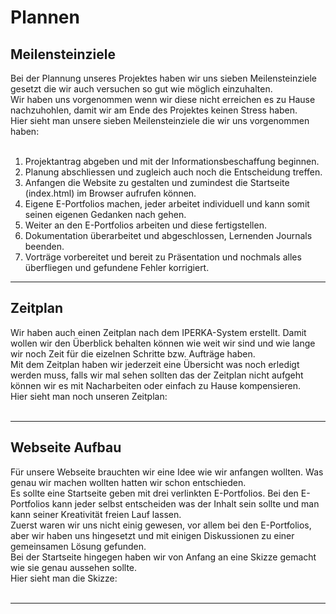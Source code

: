 # Plannen

## Meilensteinziele
Bei der Plannung unseres Projektes haben wir uns sieben Meilensteinziele gesetzt die wir auch versuchen so gut wie möglich einzuhalten.<br>
Wir haben uns vorgenommen wenn wir diese nicht erreichen es zu Hause nachzuhohlen, damit wir am Ende des Projektes keinen Stress haben.<br>
Hier sieht man unsere sieben Meilensteinziele die wir uns vorgenommen haben:<br><br>

1. Projektantrag abgeben und mit der Informationsbeschaffung beginnen.
2. Planung abschliessen und zugleich auch noch die Entscheidung treffen.
3. Anfangen die Website zu gestalten und zumindest die Startseite (index.html) im Browser aufrufen können.
4. Eigene E-Portfolios machen, jeder arbeitet individuell und kann somit seinen eigenen Gedanken nach gehen.
5. Weiter an den E-Portfolios arbeiten und diese fertigstellen.
6. Dokumentation überarbeitet und abgeschlossen, Lernenden Journals beenden.
7. Vorträge vorbereitet und bereit zu Präsentation und nochmals alles überfliegen und gefundene Fehler korrigiert.

---

## Zeitplan

Wir haben auch einen Zeitplan nach dem IPERKA-System erstellt.
Damit wollen wir den Überblick behalten können wie weit wir sind und wie lange wir noch Zeit für die eizelnen Schritte bzw. Aufträge haben.<br>
Mit dem Zeitplan haben wir jederzeit eine Übersicht was noch erledigt werden muss, falls wir mal sehen sollten das der Zeitplan nicht aufgeht können wir es mit Nacharbeiten oder einfach zu Hause kompensieren.<br>
Hier sieht man noch unseren Zeitplan:<br><br>

---

## Webseite Aufbau

Für unsere Webseite brauchten wir eine Idee wie wir anfangen wollten. Was genau wir machen wollten hatten wir schon entschieden.<br>
Es sollte eine Startseite geben mit drei verlinkten E-Portfolios. Bei den E-Portfolios kann jeder selbst entscheiden was der Inhalt sein sollte und man kann seiner Kreativität freien Lauf lassen.<br>
Zuerst waren wir uns nicht einig gewesen, vor allem bei den E-Portfolios, aber wir haben uns hingesetzt und mit einigen Diskussionen zu einer gemeinsamen Lösung gefunden.<br>
Bei der Startseite hingegen haben wir von Anfang an eine Skizze gemacht wie sie genau aussehen sollte.<br>
Hier sieht man die Skizze:<br><br>

---
